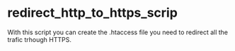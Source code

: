 # redirect_http_to_https_scrip


With this script you can create the .htaccess file you need to redirect all the trafic trhough HTTPS.
